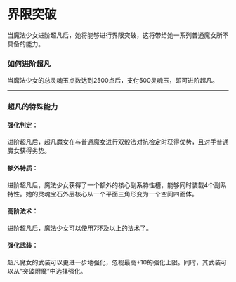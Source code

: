 # 界限突破

当魔法少女进阶超凡后，她将能够进行界限突破，这将带给她一系列普通魔女所不具备的能力。

### 如何进阶超凡

当魔法少女的总灵魂玉点数达到2500点后，支付500灵魂玉，即可进阶超凡。

***

### 超凡的特殊能力

#### 强化判定：

进阶超凡后，超凡魔女在与普通魔女进行双骰法对抗检定时获得优势，且对手普通魔女获得劣势。

#### 额外特质：

进阶超凡后，魔法少女获得了一个额外的核心副系特性槽，能够同时装载4个副系特性。她的灵魂宝石外层核心从一个平面三角形变为一个空间四面体。

#### 高阶法术：

进阶超凡后，魔法少女可以使用7环及以上的法术了。

#### 强化武装：

超凡魔女的武装可以更进一步地强化，忽视最高+10的强化上限。同时，其武装可以从“突破附魔”中选择强化。

